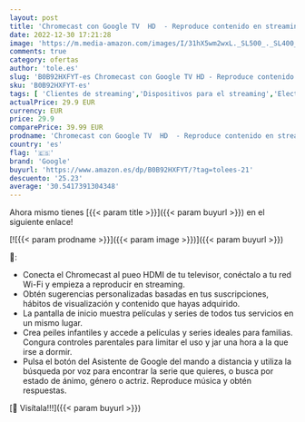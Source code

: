 ```yaml
---
layout: post
title: 'Chromecast con Google TV  HD  - Reproduce contenido en streaming en el televisor con el mando de control por voz - Películas  series en HD'
date: 2022-12-30 17:21:28
image: 'https://m.media-amazon.com/images/I/31hX5wm2wxL._SL500_._SL400_.jpg'
comments: true
category: ofertas
author: 'tole.es'
slug: 'B0B92HXFYT-es Chromecast con Google TV HD - Reproduce contenido en...'
sku: 'B0B92HXFYT-es'
tags: [ 'Clientes de streaming','Dispositivos para el streaming','Electrónica','Equipos de audio y Hi-Fi','google','televisor','🇪🇸', ]
actualPrice: 29.9 EUR
currency: EUR
price: 29.9
comparePrice: 39.99 EUR
prodname: 'Chromecast con Google TV  HD  - Reproduce contenido en streaming en el televisor con el mando de control por voz - Películas  series en HD'
country: 'es'
flag: '🇪🇸'
brand: 'Google'
buyurl: 'https://www.amazon.es/dp/B0B92HXFYT/?tag=tolees-21'
descuento: '25.23'
average: '30.5417391304348'
---
```


Ahora mismo tienes [{{< param title >}}]({{< param buyurl >}}) en el siguiente enlace!

[![{{< param prodname >}}]({{< param image >}})]({{< param buyurl >}})

🔎:

- Conecta el Chromecast al pueo HDMI de tu televisor, conéctalo a tu red Wi-Fi y empieza a reproducir en streaming.
- Obtén sugerencias personalizadas basadas en tus suscripciones, hábitos de visualización y contenido que hayas adquirido.
- La pantalla de inicio muestra películas y series de todos tus servicios en un mismo lugar.
- Crea peiles infantiles y accede a películas y series ideales para familias. Congura controles parentales para limitar el uso y jar una hora a la que irse a dormir.
- Pulsa el botón del Asistente de Google del mando a distancia y utiliza la búsqueda por voz para encontrar la serie que quieres, o busca por estado de ánimo, género o actriz. Reproduce música y obtén respuestas.

[🛒 Visítala!!!]({{< param buyurl >}})
